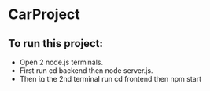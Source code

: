 # CarProject

## To run this project:
  - Open 2 node.js terminals.
  - First run cd backend then node server.js.
  - Then iמ the 2nd terminal run cd frontend then npm start
  
